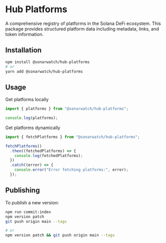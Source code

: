# Hub Platforms

A comprehensive registry of platforms in the Solana DeFi ecosystem. This package provides structured platform data including metadata, links, and token information.

## Installation

```bash
npm install @sonarwatch/hub-platforms
# or
yarn add @sonarwatch/hub-platforms
```

## Usage

Get platforms locally

```typescript
import { platforms } from "@sonarwatch/hub-platforms";

console.log(platforms);
```

Get platforms dynamically

```typescript
import { fetchPlatforms } from "@sonarwatch/hub-platforms";

fetchPlatforms()
  .then((fetchedPlatforms) => {
    console.log(fetchedPlatforms);
  })
  .catch((error) => {
    console.error("Error fetching platforms:", error);
  });
```

## Publishing

To publish a new version:

```bash
npm run commit:index
npm version patch
git push origin main --tags

# or
npm version patch && git push origin main --tags
```

